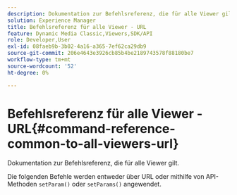 ```yaml
---
description: Dokumentation zur Befehlsreferenz, die für alle Viewer gilt.
solution: Experience Manager
title: Befehlsreferenz für alle Viewer - URL
feature: Dynamic Media Classic,Viewers,SDK/API
role: Developer,User
exl-id: 08faeb9b-3b02-4a16-a365-7ef62ca29db9
source-git-commit: 206e4643e3926cb85b4be2189743578f88180be7
workflow-type: tm+mt
source-wordcount: '52'
ht-degree: 0%

---
```


# Befehlsreferenz für alle Viewer - URL{#command-reference-common-to-all-viewers-url}

Dokumentation zur Befehlsreferenz, die für alle Viewer gilt.

Die folgenden Befehle werden entweder über URL oder mithilfe von API-Methoden `setParam()` oder `setParams()` angewendet.
